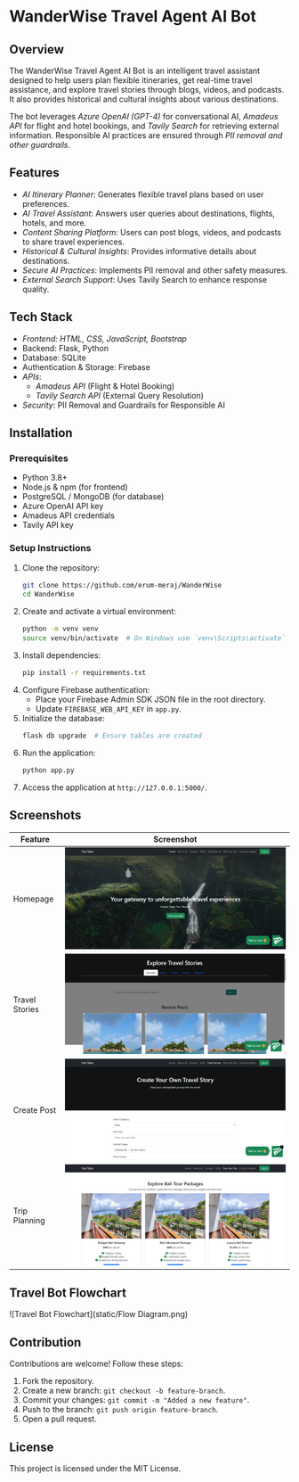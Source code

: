# WanderWise Travel Agent AI Bot

## Overview

The WanderWise Travel Agent AI Bot is an intelligent travel assistant designed to help users plan flexible itineraries, get real-time travel assistance, and explore travel stories through blogs, videos, and podcasts. It also provides historical and cultural insights about various destinations.

The bot leverages _Azure OpenAI (GPT-4)_ for conversational AI, _Amadeus API_ for flight and hotel bookings, and _Tavily Search_ for retrieving external information. Responsible AI practices are ensured through _PII removal and other guardrails_.

## Features

- _AI Itinerary Planner_: Generates flexible travel plans based on user preferences.
- _AI Travel Assistant_: Answers user queries about destinations, flights, hotels, and more.
- _Content Sharing Platform_: Users can post blogs, videos, and podcasts to share travel experiences.
- _Historical & Cultural Insights_: Provides informative details about destinations.
- _Secure AI Practices_: Implements PII removal and other safety measures.
- _External Search Support_: Uses Tavily Search to enhance response quality.

## Tech Stack

- _Frontend: HTML, CSS, JavaScript, Bootstrap_
- Backend: Flask, Python
- Database: SQLite
- Authentication & Storage: Firebase
- _APIs_:
  - _Amadeus API_ (Flight & Hotel Booking)
  - _Tavily Search API_ (External Query Resolution)
- _Security_: PII Removal and Guardrails for Responsible AI

## Installation

### Prerequisites

- Python 3.8+
- Node.js & npm (for frontend)
- PostgreSQL / MongoDB (for database)
- Azure OpenAI API key
- Amadeus API credentials
- Tavily API key

### Setup Instructions

1. Clone the repository:
   ```sh
   git clone https://github.com/erum-meraj/WanderWise
   cd WanderWise
   ```
2. Create and activate a virtual environment:
   ```sh
   python -m venv venv
   source venv/bin/activate  # On Windows use `venv\Scripts\activate`
   ```
3. Install dependencies:
   ```sh
   pip install -r requirements.txt
   ```
4. Configure Firebase authentication:
   - Place your Firebase Admin SDK JSON file in the root directory.
   - Update `FIREBASE_WEB_API_KEY` in `app.py`.
5. Initialize the database:
   ```sh
   flask db upgrade  # Ensure tables are created
   ```
6. Run the application:
   ```sh
   python app.py
   ```
7. Access the application at `http://127.0.0.1:5000/`.

## Screenshots

| Feature        | Screenshot                           |
| -------------- | ------------------------------------ |
| Homepage       | ![Homepage](static/home_ss.png)      |
| Travel Stories | ![Stories](static/travel_ss.png)     |
| Create Post    | ![Create Post](static/post_ss.png)   |
| Trip Planning  | ![Trip Planning](static/plan_ss.png) |

## Travel Bot Flowchart

![Travel Bot Flowchart](static/Flow Diagram.png)

## Contribution

Contributions are welcome! Follow these steps:

1. Fork the repository.
2. Create a new branch: `git checkout -b feature-branch`.
3. Commit your changes: `git commit -m "Added a new feature"`.
4. Push to the branch: `git push origin feature-branch`.
5. Open a pull request.

## License

This project is licensed under the MIT License.
